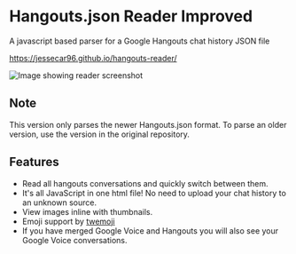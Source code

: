 # Hangouts.json Reader Improved
A javascript based parser for a Google Hangouts chat history JSON file

https://jessecar96.github.io/hangouts-reader/

![Image showing reader screenshot](https://i.imgur.com/d75AghM.png)

## Note
This version only parses the newer Hangouts.json format. To parse an older version, use the version in the original repository.

## Features
- Read all hangouts conversations and quickly switch between them.
- It's all JavaScript in one html file! No need to upload your chat history to an unknown source.
- View images inline with thumbnails.
- Emoji support by [twemoji](https://github.com/twitter/twemoji)
- If you have merged Google Voice and Hangouts you will also see your Google Voice conversations.

